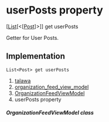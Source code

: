 
<div>

# userPosts property

</div>



[[List](https://api.flutter.dev/flutter/dart-core/List-class.html)[\<[[Post](../../models_post_post_model/Post-class.md)]\>]]
get userPosts



Getter for User Posts.



## Implementation

``` language-dart
List<Post> get userPosts 
```








1.  [talawa](../../index.md)
2.  [organization_feed_view_model](../../view_model_after_auth_view_models_feed_view_models_organization_feed_view_model/)
3.  [OrganizationFeedViewModel](../../view_model_after_auth_view_models_feed_view_models_organization_feed_view_model/OrganizationFeedViewModel-class.md)
4.  userPosts property

##### OrganizationFeedViewModel class







